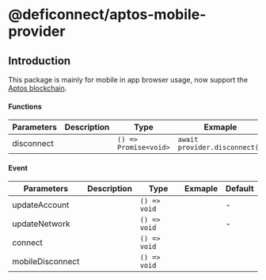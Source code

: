 # @deficonnect/aptos-mobile-provider

## Introduction

This package is mainly for mobile in app browser usage, now support the [Aptos blockchain](https://aptos.dev/).

#### Functions

| Parameters | Description | Type                  | Exmaple                       | Default |
| ---------- | ----------- | --------------------- | ----------------------------- | ------- |
| disconnect |             | `() => Promise<void>` | `await provider.disconnect()` | -       |

#### Event

| Parameters       | Description | Type         | Exmaple | Default |
|------------------|-------------|--------------|---------|---------|
| updateAccount    |             | `() => void` |         | -       |
| updateNetwork    |             | `() => void` |         | -       |
| connect          |             | `() => void` |         |         |
| mobileDisconnect |             | `() => void` |         |         |
